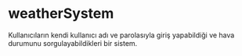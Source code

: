 # weatherSystem
Kullanıcıların kendi kullanıcı adı ve parolasıyla giriş yapabildiği ve hava durumunu sorgulayabildikleri bir sistem.
